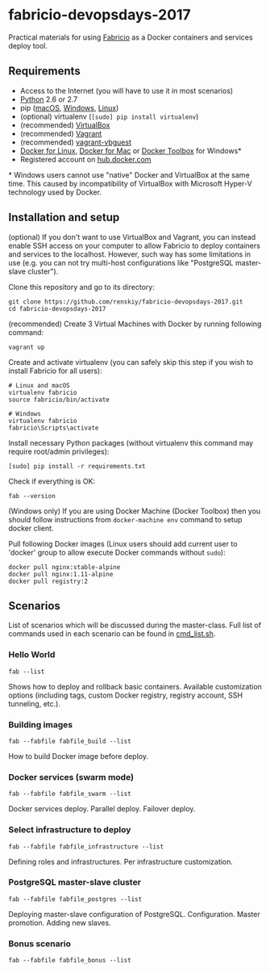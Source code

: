 # fabricio-devopsdays-2017

Practical materials for using [Fabricio](https://github.com/renskiy/fabricio) as a Docker containers and services deploy tool.

## Requirements

* Access to the Internet (you will have to use it in most scenarios)
* [Python](https://www.python.org/downloads/) 2.6 or 2.7
* pip ([macOS](http://softwaretester.info/install-and-upgrade-pip-on-mac-os-x/), [Windows](https://github.com/BurntSushi/nfldb/wiki/Python-&-pip-Windows-installation#pip-install), [Linux](https://packaging.python.org/install_requirements_linux/))
* (optional) virtualenv (`[sudo] pip install virtualenv`)
* (recommended) [VirtualBox](https://www.virtualbox.org/wiki/Downloads)
* (recommended) [Vagrant](https://www.vagrantup.com/downloads.html)
* (recommended) [vagrant-vbguest](https://github.com/dotless-de/vagrant-vbguest)
* [Docker for Linux](https://docs.docker.com/engine/installation/linux/ubuntu/), [Docker for Mac](https://docs.docker.com/docker-for-mac/) or [Docker Toolbox](https://www.docker.com/products/docker-toolbox) for Windows*
* Registered account on [hub.docker.com](https://hub.docker.com)

\* Windows users cannot use "native" Docker and VirtualBox at the same time. This caused by incompatibility of VirtualBox with Microsoft Hyper-V technology used by Docker.

## Installation and setup

(optional) If you don't want to use VirtualBox and Vagrant, you can instead enable SSH access on your computer to allow Fabricio to deploy containers and services to the localhost. However, such way has some limitations in use (e.g. you can not try multi-host configurations like "PostgreSQL master-slave cluster").
    
Clone this repository and go to its directory:

    git clone https://github.com/renskiy/fabricio-devopsdays-2017.git
    cd fabricio-devopsdays-2017

(recommended) Create 3 Virtual Machines with Docker by running following command:

    vagrant up
    
Create and activate virtualenv (you can safely skip this step if you wish to install Fabricio for all users):
    
    # Linux and macOS
    virtualenv fabricio
    source fabricio/bin/activate
    
    # Windows
    virtualenv fabricio
    fabricio\Scripts\activate

Install necessary Python packages (without virtualenv this command may require root/admin privileges):

    [sudo] pip install -r requirements.txt
    
Check if everything is OK:

    fab --version
    
(Windows only) If you are using Docker Machine (Docker Toolbox) then you should follow instructions from `docker-machine env` command to setup docker client.
    
Pull following Docker images (Linux users should add current user to 'docker' group to allow execute Docker commands without `sudo`):

    docker pull nginx:stable-alpine
    docker pull nginx:1.11-alpine
    docker pull registry:2

## Scenarios

List of scenarios which will be discussed during the master-class. Full list of commands used in each scenario can be found in [cmd_list.sh](cmd_list.sh).

### Hello World

    fab --list
    
Shows how to deploy and rollback basic containers. Available customization options (including tags, custom Docker registry, registry account, SSH tunneling, etc.).

### Building images

    fab --fabfile fabfile_build --list
    
How to build Docker image before deploy.

### Docker services (swarm mode)

    fab --fabfile fabfile_swarm --list
    
Docker services deploy. Parallel deploy. Failover deploy.

### Select infrastructure to deploy

    fab --fabfile fabfile_infrastructure --list
    
Defining roles and infrastructures. Per infrastructure customization.

### PostgreSQL master-slave cluster

    fab --fabfile fabfile_postgres --list

Deploying master-slave configuration of PostgreSQL. Configuration. Master promotion. Adding new slaves.

### Bonus scenario

    fab --fabfile fabfile_bonus --list
